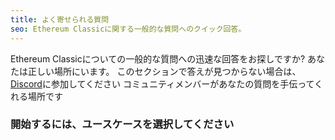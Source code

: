 ```yaml
---
title: よく寄せられる質問
seo: Ethereum Classicに関する一般的な質問へのクイック回答。
---
```


Ethereum Classicについての一般的な質問への迅速な回答をお探しですか? あなたは正しい場所にいます。 このセクションで答えが見つからない場合は、 [Discord](https://ethereumclassic.org/discord)に参加してください コミュニティメンバーがあなたの質問を手伝ってくれる場所です

### 開始するには、ユースケースを選択してください
